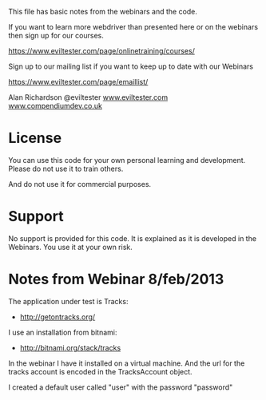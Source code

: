 This file has basic notes from the webinars and the code.

If you want to learn more webdriver than presented here or on the webinars then sign up for our courses.

https://www.eviltester.com/page/onlinetraining/courses/

Sign up to our mailing list if you want to keep up to date with our Webinars

https://www.eviltester.com/page/emaillist/


Alan Richardson
@eviltester
www.eviltester.com
www.compendiumdev.co.uk


License
=======
You can use this code for your own personal learning and development. Please do not use it to train others. 

And do not use it for commercial purposes.


Support
=======
No support is provided for this code. It is explained as it is developed in the Webinars. You use it at your own risk. 


Notes from Webinar 8/feb/2013
=============================

The application under test is Tracks:

* http://getontracks.org/

I use an installation from bitnami:

* http://bitnami.org/stack/tracks

In the webinar I have it installed on a virtual machine. And the url for the tracks account is encoded in the TracksAccount object.

I created a default user called "user" with the password "password"

